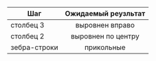 | Шаг           | Ожидаемый реузльтат| 
| ------------- |:------------------:| 
| столбец 3     | выровнен вправо    | 
| столбец 2     | выровнен по центру |   
| зебра-строки  | прикольные         |    
